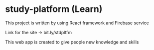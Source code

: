 # study-platform (Learn)
This project is written by using React framework and Firebase service

Link for the site -> bit.ly/stdpltfm

This web app is created to give people new knowledge and skills
